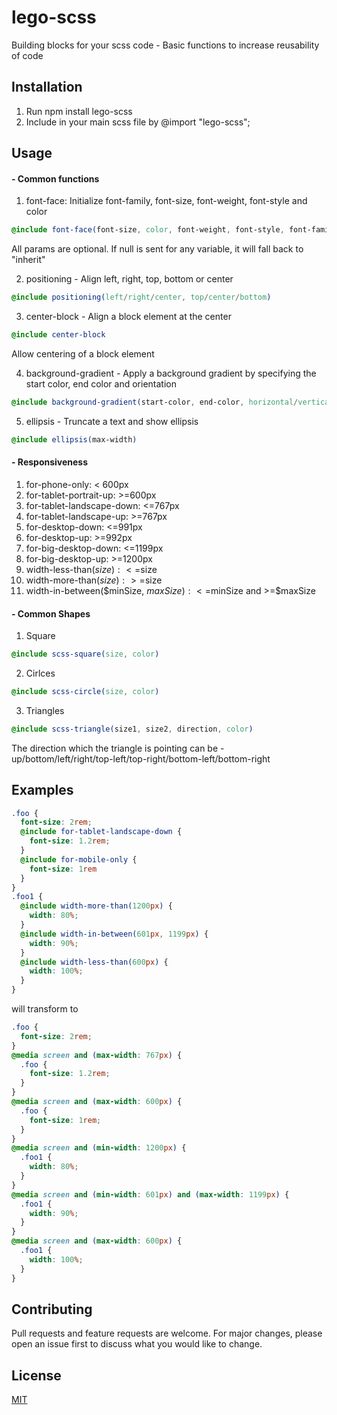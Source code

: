 # lego-scss

Building blocks for your scss code - Basic functions to increase reusability of code

## Installation

1. Run npm install lego-scss
2. Include in your main scss file by @import "lego-scss";

## Usage
#### - Common functions

1. font-face: Initialize font-family, font-size, font-weight, font-style and color 
    
```scss
@include font-face(font-size, color, font-weight, font-style, font-family)
```
All params are optional. If null is sent for any variable, it will fall back to "inherit"

2. positioning - Align left, right, top, bottom or center

```scss
@include positioning(left/right/center, top/center/bottom)
  ```

3. center-block - Align a block element at the center

```scss
@include center-block
```
Allow centering of a block element

4. background-gradient - Apply a background gradient by specifying the start color, end color and orientation

```scss
@include background-gradient(start-color, end-color, horizontal/vertical)
```

5. ellipsis - Truncate a text and show ellipsis

```scss
@include ellipsis(max-width)
```


#### - Responsiveness

1.  for-phone-only: < 600px
2.  for-tablet-portrait-up: >=600px
3.  for-tablet-landscape-down: <=767px
4.  for-tablet-landscape-up: >=767px
5.  for-desktop-down: <=991px
6.  for-desktop-up: >=992px
7.  for-big-desktop-down: <=1199px
8.  for-big-desktop-up: >=1200px
9.  width-less-than($size): <=$size
10. width-more-than($size): >=$size
11. width-in-between($minSize, $maxSize): <=$minSize and >=$maxSize

#### - Common Shapes

1. Square

```scss
@include scss-square(size, color)
```

2. Cirlces

```scss
@include scss-circle(size, color)
```

3. Triangles

```scss
@include scss-triangle(size1, size2, direction, color)
```
The direction which the triangle is pointing can be - up/bottom/left/right/top-left/top-right/bottom-left/bottom-right


## Examples

```scss
.foo {
  font-size: 2rem;
  @include for-tablet-landscape-down {
    font-size: 1.2rem;
  }
  @include for-mobile-only {
    font-size: 1rem
  }
}
.foo1 {
  @include width-more-than(1200px) {
    width: 80%;
  }
  @include width-in-between(601px, 1199px) {
    width: 90%;
  }
  @include width-less-than(600px) {
    width: 100%;
  }
}
```
will transform to
```css
.foo {
  font-size: 2rem;
}
@media screen and (max-width: 767px) {
  .foo {
    font-size: 1.2rem;
  }
}
@media screen and (max-width: 600px) {
  .foo {
    font-size: 1rem;
  }
}
@media screen and (min-width: 1200px) {
  .foo1 {
    width: 80%;
  }
}
@media screen and (min-width: 601px) and (max-width: 1199px) {
  .foo1 {
    width: 90%;
  }
}
@media screen and (max-width: 600px) {
  .foo1 {
    width: 100%;
  }
}
```

## Contributing

Pull requests and feature requests are welcome. For major changes, please open an issue first to discuss what you would like to change.

## License

[MIT](https://github.com/sagnikpaul28/scss-responsive-helper/blob/master/License)
